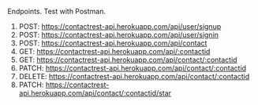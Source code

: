 
   Endpoints. Test with Postman.
1.	POST:  https://contactrest-api.herokuapp.com/api/user/signup
2.	POST: https://contactrest-api.herokuapp.com/api/user/signin
3.  POST: https://contactrest-api.herokuapp.com/api/contact
4.  GET: https://contactrest-api.herokuapp.com/api/:contactid
5.	GET: https://contactrest-api.herokuapp.com/api/contact/:contactid
6.	PATCH: https://contactrest-api.herokuapp.com/api/contact/:contactid
7.	DELETE: https://contactrest-api.herokuapp.com/api/contact/:contactid
8.	PATCH: https://contactrest-api.herokuapp.com/api/contact/:contactid/star
